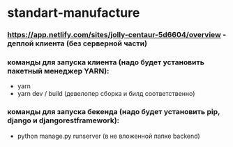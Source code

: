 # standart-manufacture
### https://app.netlify.com/sites/jolly-centaur-5d6604/overview - деплой клиента (без серверной части)
### команды для запуска клиента (надо будет установить пакетный менеджер YARN):
* yarn
* yarn dev / build (девелопер сборка и билд соответственно)
### команды для запуска бекенда (надо будет установить pip, django и djangorestframework):
* python manage.py runserver (в не вложенной папке backend)

